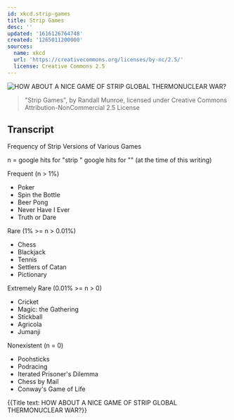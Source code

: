 ```yaml
---
id: xkcd.strip-games
title: Strip Games
desc: ''
updated: '1616126764748'
created: '1265011200000'
sources:
  name: xkcd
  url: 'https://creativecommons.org/licenses/by-nc/2.5/'
  license: Creative Commons 2.5
---
```

![HOW ABOUT A NICE GAME OF STRIP GLOBAL THERMONUCLEAR WAR?](https://imgs.xkcd.com/comics/strip_games.png)
> "Strip Games", by Randall Munroe, licensed under Creative Commons Attribution-NonCommercial 2.5 License

## Transcript
Frequency of Strip Versions of Various Games

n = google hits for "strip <game name>" 
 google hits for "<game name>"
(at the time of this writing)

Frequent
(n > 1%)
- Poker
- Spin the Bottle
- Beer Pong
- Never Have I Ever
- Truth or Dare

Rare
(1% >= n > 0.01%)
- Chess
- Blackjack
- Tennis
- Settlers of Catan
- Pictionary

Extremely Rare
(0.01% >= n > 0)
- Cricket
- Magic: the Gathering
- Stickball
- Agricola
- Jumanji

Nonexistent
(n = 0)
- Poohsticks
- Podracing
- Iterated Prisoner's Dilemma
- Chess by Mail
- Conway's Game of Life

{{Title text: HOW ABOUT A NICE GAME OF STRIP GLOBAL THERMONUCLEAR WAR?}}
